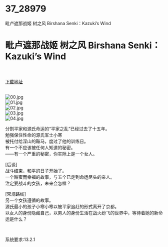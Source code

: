 # 37_28979
毗卢遮那战姬 树之风 Birshana Senki：Kazuki’s Wind
# 毗卢遮那战姬 树之风 Birshana Senki：Kazuki’s Wind
 <br/></br>
[下载地址](https://www.switch520.cc/article/28979 "下载地址")
<br/></br>

<p><img title="00.jpg" src="https://www.switch520.cc/muke_img/2022_04_01_3ad32632ee639.jpg" alt="00.jpg"><br>
<img title="01.jpg" src="https://www.switch520.cc/muke_img/2022_04_01_2fecc4b4fc895.jpg" alt="01.jpg"><br>
<img title="02.jpg" src="https://www.switch520.cc/muke_img/2022_04_01_5d56c8b0e3d0a.jpg" alt="02.jpg"><br>
<img title="03.jpg" src="https://www.switch520.cc/muke_img/2022_04_01_faec165bbfc13.jpg" alt="03.jpg"><br>
<img title="04.jpg" src="https://www.switch520.cc/muke_img/2022_04_01_aaa44c6c2bb8d.jpg" alt="04.jpg"></p>
<p>分割平家和源氏命运的“平家之乱”已经过去了十五年。<br>
勉强保住性命的源氏军士小寒<br>
被托付给深山的鞍马，度过了他的训练日。<br>
有一个不应该被任何人知道的秘密。<br>
——有一个严重的秘密，你实际上是一个女人。</p>
<p>[后谈]<br>
战斗结束，和平的日子开始了。<br>
一个甜蜜而幸福的故事，与五个已走到命运尽头的亲人。<br>
注定要战斗的女孩，未来会怎样？</p>
<p>[常规路线]<br>
另一个女孩遵循的故事。<br>
源氏最小的孩子小寒小寒以被平家追赶的形式离开了京都。<br>
以女人的身份隐藏自己，以男人的身份生活在战火纷飞的世界中，等待着她的新命运是什么？</p>
<p>&nbsp;</p>
<p>系统要求:13.2.1</p>



